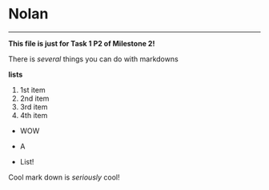 # Nolan
---
**This file is just for Task 1 P2 of Milestone 2!**

There is *several* things you can do with markdowns

**lists**
1. 1st item
2. 2nd item
3. 3rd item
4. 4th item
* WOW
- A
+ List!

Cool mark down is *seriously* cool!
